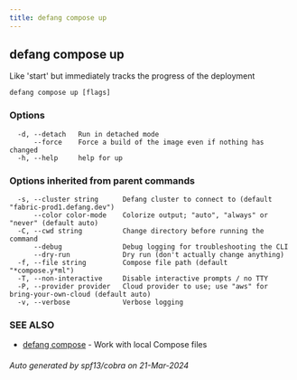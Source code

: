 ```yaml
---
title: defang compose up
---
```

## defang compose up

Like 'start' but immediately tracks the progress of the deployment

```
defang compose up [flags]
```

### Options

```
  -d, --detach   Run in detached mode
      --force    Force a build of the image even if nothing has changed
  -h, --help     help for up
```

### Options inherited from parent commands

```
  -s, --cluster string      Defang cluster to connect to (default "fabric-prod1.defang.dev")
      --color color-mode    Colorize output; "auto", "always" or "never" (default auto)
  -C, --cwd string          Change directory before running the command
      --debug               Debug logging for troubleshooting the CLI
      --dry-run             Dry run (don't actually change anything)
  -f, --file string         Compose file path (default "*compose.y*ml")
  -T, --non-interactive     Disable interactive prompts / no TTY
  -P, --provider provider   Cloud provider to use; use "aws" for bring-your-own-cloud (default auto)
  -v, --verbose             Verbose logging
```

### SEE ALSO

* [defang compose](defang-compose.md)	 - Work with local Compose files

###### Auto generated by spf13/cobra on 21-Mar-2024
